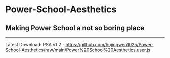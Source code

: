 # Power-School-Aesthetics
## Making Power School a not so boring place
-----
Latest Download:
PSA v1.2 - https://github.com/hujingwen1025/Power-School-Aesthetics/raw/main/Power%20School%20Aesthetics.user.js
